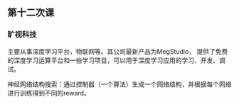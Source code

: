 ## 第十二次课

### 旷视科技

主要从事深度学习平台，物联网等。其公司最新产品为MegStudio， 提供了免费的深度学习运算平台和一些学习项目，可以用于深度学习应用的学习、开发、调试。

神经网络结构搜索：通过控制器（一个算法）生成一个网络结构，并根据每个网络进行训练得到不同的reward。